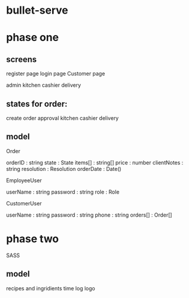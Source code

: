 # bullet-serve


# phase one 

## screens 
register page
login page
Customer page

admin
kitchen
cashier
delivery


## states for order: 

create order
approval
kitchen
cashier
delivery


## model 

Order

orderID : string
state : State
items[] : string[]
price : number
clientNotes : string
resolution : Resolution
orderDate : Date()

EmployeeUser

userName : string
password : string
role : Role

CustomerUser

userName : string
password : string
phone : string
orders[] : Order[]





# phase two

SASS

## model

recipes and ingridients
time log
logo
